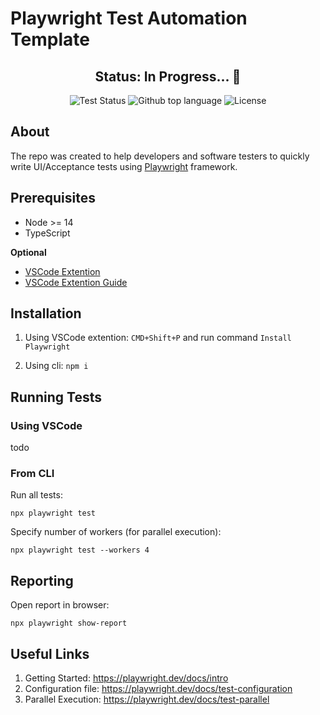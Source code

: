# Playwright Test Automation Template

<!-- Status -->
<h2 align="center"> 
	<b>Status</b>: In Progress... 🚧
</h2> 

<!-- Stats -->
<p align="center">
  <img alt="Test Status" src="https://github.com/yyeshchev96/playwright-test-automation-template/actions/workflows/playwright.yml/badge.svg?branch=main">
  <img alt="Github top language" src="https://img.shields.io/github/languages/top/yyeshchev96/playwright-test-automation-template">
  <img alt="License" src="https://img.shields.io/github/license/yyeshchev96/playwright-test-automation-template">
</p>

## About
The repo was created to help developers and software testers to quickly write UI/Acceptance tests using [Playwright](https://playwright.dev/) framework. 

## Prerequisites
- Node >= 14
- TypeScript

**Optional**
- [VSCode Extention](https://marketplace.visualstudio.com/items?itemName=ms-playwright.playwright)
- [VSCode Extention Guide](https://playwright.dev/docs/getting-started-vscode)

## Installation

1. Using VSCode extention: `CMD+Shift+P` and run command `Install Playwright`

2. Using cli: `npm i`

## Running Tests

### Using VSCode
todo

### From CLI
Run all tests:

    npx playwright test

Specify number of workers (for parallel execution):

    npx playwright test --workers 4

## Reporting

Open report in browser:

    npx playwright show-report

## Useful Links
1. Getting Started: https://playwright.dev/docs/intro
2. Configuration file: https://playwright.dev/docs/test-configuration
3. Parallel Execution: https://playwright.dev/docs/test-parallel
